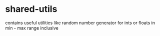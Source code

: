shared-utils
============

contains useful utilities like random number generator for ints or floats in min - max range inclusive
